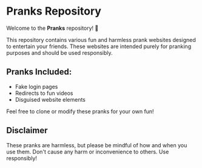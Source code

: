 # Pranks Repository

Welcome to the **Pranks** repository! 🎉

This repository contains various fun and harmless prank websites designed to entertain your friends. These websites are intended purely for pranking purposes and should be used responsibly.

## Pranks Included:
- Fake login pages
- Redirects to fun videos
- Disguised website elements

Feel free to clone or modify these pranks for your own fun!

## Disclaimer
These pranks are harmless, but please be mindful of how and when you use them. Don't cause any harm or inconvenience to others. Use responsibly!

